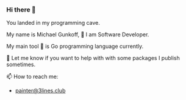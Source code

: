 ### Hi there 👋

You landed in my programming cave.

My name is Michael Gunkoff, 🔭 I am Software Developer.

My main tool 🌱 is Go programming language currently.

🤔 Let me know if you want to help with with some packages I publish sometimes.

📫 How to reach me: 
- painter@3lines.club
